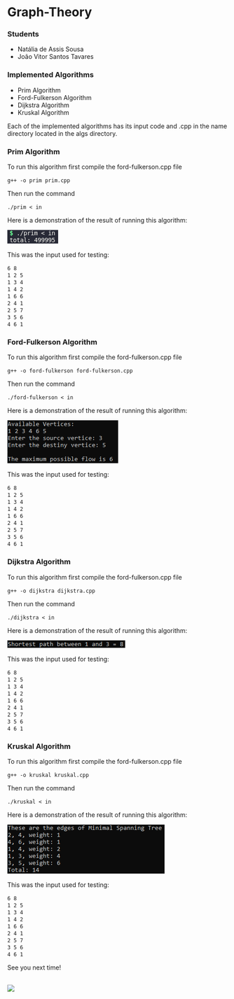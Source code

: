 # Graph-Theory

### Students
 - Natália de Assis Sousa
 - João Vitor Santos Tavares

### Implemented Algorithms

- Prim Algorithm
- Ford-Fulkerson Algorithm
- Dijkstra Algorithm
- Kruskal Algorithm

Each of the implemented algorithms has its input
code and .cpp in the name directory located in the algs directory.

### Prim Algorithm

To run this algorithm first compile the ford-fulkerson.cpp file

``` 
g++ -o prim prim.cpp
```

Then run the command

```
./prim < in
```

Here is a demonstration of the result of running this algorithm:

![](https://github.com/JT4v4res/Graph-Theory/blob/527e5f22d1ae79974ed13718bc1da515c6bc7aab/imgs/prim.png)

This was the input used for testing:

```
6 8
1 2 5
1 3 4
1 4 2
1 6 6
2 4 1
2 5 7
3 5 6
4 6 1
```

### Ford-Fulkerson Algorithm

To run this algorithm first compile the ford-fulkerson.cpp file

``` 
g++ -o ford-fulkerson ford-fulkerson.cpp
```

Then run the command

```
./ford-fulkerson < in
```

Here is a demonstration of the result of running this algorithm:

![](https://github.com/JT4v4res/Graph-Theory/blob/main/imgs/ford-fulkerson.png)

This was the input used for testing:

```
6 8
1 2 5
1 3 4
1 4 2
1 6 6
2 4 1
2 5 7
3 5 6
4 6 1
```

### Dijkstra Algorithm

To run this algorithm first compile the ford-fulkerson.cpp file

``` 
g++ -o dijkstra dijkstra.cpp
```

Then run the command

```
./dijkstra < in
```

Here is a demonstration of the result of running this algorithm:

![](https://github.com/JT4v4res/Graph-Theory/blob/main/imgs/dijkstra.png)

This was the input used for testing:

```
6 8
1 2 5
1 3 4
1 4 2
1 6 6
2 4 1
2 5 7
3 5 6
4 6 1
```

### Kruskal Algorithm

To run this algorithm first compile the ford-fulkerson.cpp file

``` 
g++ -o kruskal kruskal.cpp
```

Then run the command

```
./kruskal < in
```

Here is a demonstration of the result of running this algorithm:

![](https://github.com/JT4v4res/Graph-Theory/blob/main/imgs/kruskal.png)

This was the input used for testing:

```
6 8
1 2 5
1 3 4
1 4 2
1 6 6
2 4 1
2 5 7
3 5 6
4 6 1
```

See you next time!
<br><br>

![](https://media.giphy.com/media/d1xWB9Oy1ebPq/giphy.gif?cid=790b76111ce5b954ac61502acc9c76ed7551d126e0a61ebb&rid=giphy.gif&ct=g)